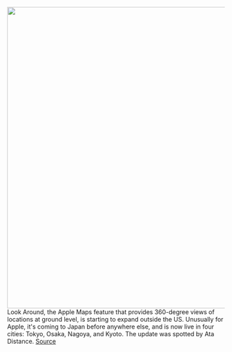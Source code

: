 <img src='https://cdn.vox-cdn.com/thumbor/zSwBonrc2gSFF_jzhvUfFLqn3SA=/0x0:2502x1668/1200x800/filters:focal(1051x634:1451x1034)/cdn.vox-cdn.com/uploads/chorus_image/image/67157657/maps.0.jpg' width='700px' /><br/>
Look Around, the Apple Maps feature that provides 360-degree views of locations at ground level, is starting to expand outside the US. Unusually for Apple, it's coming to Japan before anywhere else, and is now live in four cities: Tokyo, Osaka, Nagoya, and Kyoto. The update was spotted by Ata Distance.
<a href='https://www.theverge.com/2020/8/4/21355156/apple-maps-look-around-new-data-japan'> Source <a/>